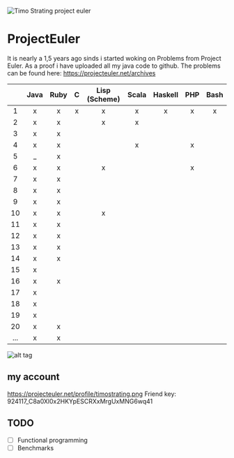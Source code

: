 ![Timo Strating project euler](https://projecteuler.net/profile/timostrating.png)

# ProjectEuler
It is nearly a 1,5 years ago sinds i started woking on Problems from Project Euler.
As a proof i have uploaded all my java code to github.
The problems can be found here:  https://projecteuler.net/archives


| | Java | Ruby | C | Lisp (Scheme) | Scala | Haskell | PHP | Bash |
|:---:|:-:|:-:|:-:|:-:|:-:|:-:|:-:|:-:|
| 1   | x | x | x | x | x | x | x | x |
| 2   | x | x |   | x | x |   |   |   |
| 3   | x | x |   |   |   |   |   |   |
| 4   | x | x |   |   | x |   | x |   |
| 5   | _ | x |   |   |   |   |   |   |
| 6   | x | x |   | x |   |   | x |   |
| 7   | x | x |   |   |   |   |   |   |
| 8   | x | x |   |   |   |   |   |   |
| 9   | x | x |   |   |   |   |   |   |
| 10  | x | x |   | x |   |   |   |   |
| 11  | x | x |   |   |   |   |   |   |
| 12  | x | x |   |   |   |   |   |   |
| 13  | x | x |   |   |   |   |   |   |
| 14  | x | x |   |   |   |   |   |   |
| 15  | x |   |   |   |   |   |   |   |
| 16  | x | x |   |   |   |   |   |   |
| 17  | x |   |   |   |   |   |   |   |
| 18  | x |   |   |   |   |   |   |   |
| 19  | x |   |   |   |   |   |   |   |
| 20  | x | x |   |   |   |   |   |   |
| ... | x | x |   |   |   |   |   |   |

![alt tag](https://raw.githubusercontent.com/timostrating/ProjectEuler/master/ProjectEuler-Dashboard.png)

## my account 
https://projecteuler.net/profile/timostrating.png
Friend key: 924117_C8a0Xl0x2HKYpESCRXxMrgUxMNG6wq41

## TODO 
- [ ] Functional programming
- [ ] Benchmarks
